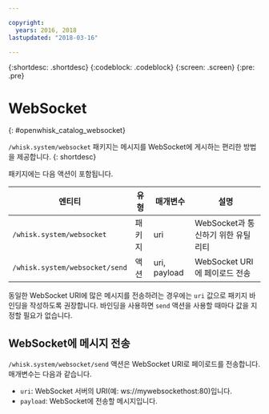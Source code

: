 ```yaml
---

copyright:
  years: 2016, 2018
lastupdated: "2018-03-16"

---
```


{:shortdesc: .shortdesc}
{:codeblock: .codeblock}
{:screen: .screen}
{:pre: .pre}

# WebSocket
{: #openwhisk_catalog_websocket}

`/whisk.system/websocket` 패키지는 메시지를 WebSocket에 게시하는 편리한 방법을 제공합니다.
{: shortdesc}

패키지에는 다음 액션이 포함됩니다.

|엔티티 |유형 |매개변수 |설명 |
| --- | --- | --- | --- |
| `/whisk.system/websocket` |패키지 |uri |WebSocket과 통신하기 위한 유틸리티 |
|`/whisk.system/websocket/send` |액션 |uri, payload |WebSocket URI에 페이로드 전송 |

동일한 WebSocket URI에 많은 메시지를 전송하려는 경우에는 `uri` 값으로 패키지 바인딩을 작성하도록 권장합니다. 바인딩을 사용하면 `send` 액션을 사용할 때마다 값을 지정할 필요가 없습니다.

## WebSocket에 메시지 전송

`/whisk.system/websocket/send` 액션은 WebSocket URI로 페이로드를 전송합니다. 매개변수는 다음과 같습니다.

- `uri`: WebSocket 서버의 URI(예: ws://mywebsockethost:80)입니다.
- `payload`: WebSocket에 전송할 메시지입니다.
